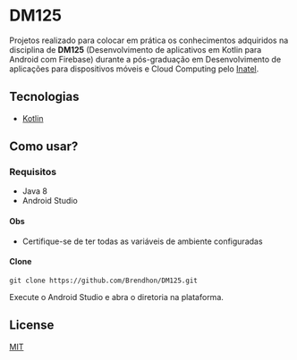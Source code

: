 # DM125

Projetos realizado para colocar em prática os conhecimentos adquiridos na disciplina de **DM125** (Desenvolvimento de aplicativos em Kotlin para Android com Firebase) durante a pós-graduação em Desenvolvimento de aplicações para dispositivos móveis e Cloud Computing pelo [Inatel](https://inatel.br/home/).

## Tecnologias
* [Kotlin](https://kotlinlang.org/)

## Como usar?

### Requisitos
 * Java 8
 * Android Studio
 
#### Obs
 * Certifique-se de ter todas as variáveis de ambiente configuradas
 
#### Clone
```
git clone https://github.com/Brendhon/DM125.git
```

Execute o Android Studio e abra o diretoria na plataforma.

## License
[MIT](https://choosealicense.com/licenses/mit/)

